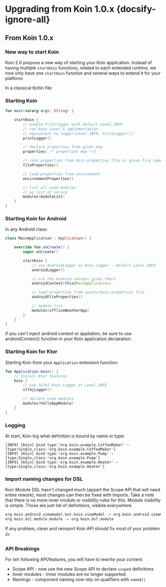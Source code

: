 # Upgrading from Koin 1.0.x {docsify-ignore-all}

## From Koin 1.0.x

### New way to start Koin

Koin 2.0 propose a new way of starting your Koin application. Instead of having multiple `startKoin` functions, related to each extended runtime, we now only have one `startKoin` function and several ways to extend it for your platform:

In a classical Kotlin file:

### Starting Koin

```kotlin
fun main(vararg args: String) {

    startKoin {
        // enable Printlogger with default Level.INFO
        // can have Level & implementation
        // equivalent to logger(Level.INFO, PrintLogger())
        printLogger() 

        // declare properties from given map
        properties( /* properties map */)

        // load properties from koin.properties file or given file name
        fileProperties()

        // load properties from environment
        environmentProperties()

        // list all used modules
        // as list or vararg
        modules(moduleList) 
    }
}
```

### Starting Koin for Android

In any Android class:

```kotlin
class MainApplication : Application() {

    override fun onCreate() {
        super.onCreate()

        startKoin {
            // use AndroidLogger as Koin Logger - default Level.INFO
            androidLogger()

            // use the Android context given there
            androidContext(this@MainApplication)

            // load properties from assets/koin.properties file
            androidFileProperties()

            // module list
            modules(offlineWeatherApp)
        }
    }
}
```

<div class="alert alert-primary" role="alert">
    if you can't inject android context or appliation, be sure to use androidContext() function in your Koin application declaration.
</div>

### Starting Koin for Ktor

Starting Koin from your `Application` extension function:

```kotlin
fun Application.main() {
    // Install Ktor features
    koin {
        // Use SLF4J Koin Logger at Level.INFO
        slf4jLogger()

        // declare used modules
        modules(helloAppModule)
    }
}
```

### Logging

At start, Koin log what definition is bound by name or type:

```
[INFO] [Koin] bind type:'org.koin.example.CoffeeMaker' ~ [type:Single,class:'org.koin.example.CoffeeMaker']
[INFO] [Koin] bind type:'org.koin.example.Pump' ~ [type:Single,class:'org.koin.example.Pump']
[INFO] [Koin] bind type:'org.koin.example.Heater' ~ [type:Single,class:'org.koin.example.Heater']
```

### Import naming changes for DSL

Koin Module DSL hasn't changed much (appart the Scope API that will need entire rework), most changes can then be fixed with imports. Take a note that there is no more inner module or visibility rules for this. Module visibility is simple. Those are just list of definitions, visibile everywhere.

```kotlin
org.koin.android.viewmodel.ext.koin.viewModel -> org.koin.android.viewmodel.dsl.viewModel
org.koin.dsl.module.module -> org.koin.dsl.module
```

<div class="alert alert-primary" role="alert">
   If any problem, clean and reimport Koin API should fix most of your problem 👍
</div>

### API Breakings

For teh following API/features, you will have to rewrite your content:

- Scope API - now use the new Scope API to declare `scoped` definitions
- Inner modules - Inner modules are no longer supported 
- Namings - component naming now rely on qualifiers with `named()`



